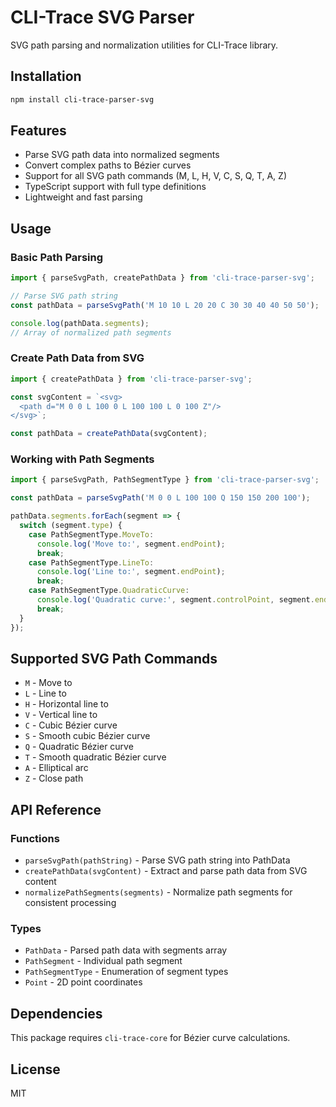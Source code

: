 # CLI-Trace SVG Parser

SVG path parsing and normalization utilities for CLI-Trace library.

## Installation

```bash
npm install cli-trace-parser-svg
```

## Features

- Parse SVG path data into normalized segments
- Convert complex paths to Bézier curves
- Support for all SVG path commands (M, L, H, V, C, S, Q, T, A, Z)
- TypeScript support with full type definitions
- Lightweight and fast parsing

## Usage

### Basic Path Parsing

```typescript
import { parseSvgPath, createPathData } from 'cli-trace-parser-svg';

// Parse SVG path string
const pathData = parseSvgPath('M 10 10 L 20 20 C 30 30 40 40 50 50');

console.log(pathData.segments);
// Array of normalized path segments
```

### Create Path Data from SVG

```typescript
import { createPathData } from 'cli-trace-parser-svg';

const svgContent = `<svg>
  <path d="M 0 0 L 100 0 L 100 100 L 0 100 Z"/>
</svg>`;

const pathData = createPathData(svgContent);
```

### Working with Path Segments

```typescript
import { parseSvgPath, PathSegmentType } from 'cli-trace-parser-svg';

const pathData = parseSvgPath('M 0 0 L 100 100 Q 150 150 200 100');

pathData.segments.forEach(segment => {
  switch (segment.type) {
    case PathSegmentType.MoveTo:
      console.log('Move to:', segment.endPoint);
      break;
    case PathSegmentType.LineTo:
      console.log('Line to:', segment.endPoint);
      break;
    case PathSegmentType.QuadraticCurve:
      console.log('Quadratic curve:', segment.controlPoint, segment.endPoint);
      break;
  }
});
```

## Supported SVG Path Commands

- `M` - Move to
- `L` - Line to
- `H` - Horizontal line to
- `V` - Vertical line to
- `C` - Cubic Bézier curve
- `S` - Smooth cubic Bézier curve
- `Q` - Quadratic Bézier curve
- `T` - Smooth quadratic Bézier curve
- `A` - Elliptical arc
- `Z` - Close path

## API Reference

### Functions

- `parseSvgPath(pathString)` - Parse SVG path string into PathData
- `createPathData(svgContent)` - Extract and parse path data from SVG content
- `normalizePathSegments(segments)` - Normalize path segments for consistent processing

### Types

- `PathData` - Parsed path data with segments array
- `PathSegment` - Individual path segment
- `PathSegmentType` - Enumeration of segment types
- `Point` - 2D point coordinates

## Dependencies

This package requires `cli-trace-core` for Bézier curve calculations.

## License

MIT
